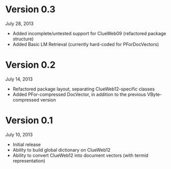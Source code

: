 Version 0.3
===========
July 28, 2013

+ Added incomplete/untested support for ClueWeb09 (refactored package structure)
+ Added Basic LM Retrieval (currently hard-coded for PForDocVectors)

Version 0.2
===========
July 14, 2013

+ Refactored package layout, separating ClueWeb12-specific classes
+ Added PFor-compressed DocVector, in addition to the previous VByte-compressed version

Version 0.1
===========
July 10, 2013

+ Initial release
+ Ability to build global dictionary on ClueWeb12
+ Ability to convert ClueWeb12 into document vectors (with termid representation)

